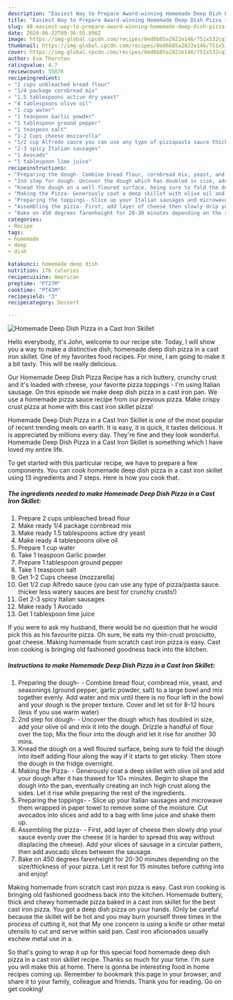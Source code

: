 ```yaml
---
description: "Easiest Way to Prepare Award-winning Homemade Deep Dish Pizza in a Cast Iron Skillet"
title: "Easiest Way to Prepare Award-winning Homemade Deep Dish Pizza in a Cast Iron Skillet"
slug: 48-easiest-way-to-prepare-award-winning-homemade-deep-dish-pizza-in-a-cast-iron-skillet
date: 2020-06-22T09:36:55.896Z
image: https://img-global.cpcdn.com/recipes/0ed6b85a2822e146/751x532cq70/homemade-deep-dish-pizza-in-a-cast-iron-skillet-recipe-main-photo.jpg
thumbnail: https://img-global.cpcdn.com/recipes/0ed6b85a2822e146/751x532cq70/homemade-deep-dish-pizza-in-a-cast-iron-skillet-recipe-main-photo.jpg
cover: https://img-global.cpcdn.com/recipes/0ed6b85a2822e146/751x532cq70/homemade-deep-dish-pizza-in-a-cast-iron-skillet-recipe-main-photo.jpg
author: Eva Thornton
ratingvalue: 4.7
reviewcount: 35876
recipeingredient:
- "2 cups unbleached bread flour"
- "1/4 package cornbread mix"
- "1.5 tablespoons active dry yeast"
- "4 tablespoons olive oil"
- "1 cup water"
- "1 teaspoon Garlic powder"
- "1 tablespoon ground pepper"
- "1 teaspoon salt"
- "1-2 Cups cheese mozzarella"
- "1/2 cup Alfredo sauce you can use any type of pizzapasta sauce thicker less watery sauces are best for crunchy crusts"
- "2-3 spicy Italian sausages"
- "1 Avocado"
- "1 tablespoon lime juice"
recipeinstructions:
- "Preparing the dough- Combine bread flour, cornbread mix, yeast, and seasonings (ground pepper, garlic powder, salt) to a large bowl and mix together evenly. Add water and mix until there is no flour left in the bowl and your dough is the proper texture. Cover and let sit for 8-12 hours (less if you use warm water)"
- "2nd step for dough- Uncover the dough which has doubled in size, add your olive oil and mix it into the dough. Drizzle a handful of flour over the top, Mix the flour into the dough and let it rise for another 30 mins."
- "Knead the dough on a well floured surface, being sure to fold the dough into itself adding flour along the way if it starts to get sticky. Then store the dough in the fridge overnight."
- "Making the Pizza- Generously coat a deep skillet with olive oil and add your dough after it has thawed for 10+ minutes. Begin to shape the dough into the pan, eventually creating an inch high crust along the sides. Let it rise while preparing the rest of the ingredients."
- "Preparing the toppings- Slice up your Italian sausages and microwave them wrapped in paper towel to remove some of the moisture. Cut avocados into slices and add to a bag with lime juice and shake them up."
- "Assembling the pizza- First, add layer of cheese then slowly drip your sauce evenly over the cheese (it is harder to spread this way without displacing the cheese). Add your slices of sausage in a circular pattern, then add avocado slices between the sausage."
- "Bake on 450 degrees farenheight for 20-30 minutes depending on the size/thickness of your pizza. Let it rest for 15 minutes before cutting into and enjoy!"
categories:
- Recipe
tags:
- homemade
- deep
- dish

katakunci: homemade deep dish 
nutrition: 176 calories
recipecuisine: American
preptime: "PT27M"
cooktime: "PT43M"
recipeyield: "3"
recipecategory: Dessert

---
```



![Homemade Deep Dish Pizza in a Cast Iron Skillet](https://img-global.cpcdn.com/recipes/0ed6b85a2822e146/751x532cq70/homemade-deep-dish-pizza-in-a-cast-iron-skillet-recipe-main-photo.jpg)

Hello everybody, it's John, welcome to our recipe site. Today, I will show you a way to make a distinctive dish, homemade deep dish pizza in a cast iron skillet. One of my favorites food recipes. For mine, I am going to make it a bit tasty. This will be really delicious.

Our Homemade Deep Dish Pizza Recipe has a rich buttery, crunchy crust and it&#39;s loaded with cheese, your favorite pizza toppings - I&#39;m using Italian sausage. On this episode we make deep dish pizza in a cast iron pan. We use a homemade pizza sauce recipe from our previous pizza. Make crispy crust pizza at home with this cast iron skillet pizza!

Homemade Deep Dish Pizza in a Cast Iron Skillet is one of the most popular of recent trending meals on earth. It is easy, it is quick, it tastes delicious. It is appreciated by millions every day. They're fine and they look wonderful. Homemade Deep Dish Pizza in a Cast Iron Skillet is something which I have loved my entire life.


To get started with this particular recipe, we have to prepare a few components. You can cook homemade deep dish pizza in a cast iron skillet using 13 ingredients and 7 steps. Here is how you cook that.

<!--inarticleads1-->

##### The ingredients needed to make Homemade Deep Dish Pizza in a Cast Iron Skillet:

1. Prepare 2 cups unbleached bread flour
1. Make ready 1/4 package cornbread mix
1. Make ready 1.5 tablespoons active dry yeast
1. Make ready 4 tablespoons olive oil
1. Prepare 1 cup water
1. Take 1 teaspoon Garlic powder
1. Prepare 1 tablespoon ground pepper
1. Take 1 teaspoon salt
1. Get 1-2 Cups cheese (mozzarella)
1. Get 1/2 cup Alfredo sauce (you can use any type of pizza/pasta sauce. thicker less watery sauces are best for crunchy crusts!)
1. Get 2-3 spicy Italian sausages
1. Make ready 1 Avocado
1. Get 1 tablespoon lime juice


If you were to ask my husband, there would be no question that he would pick this as his favourite pizza. Oh sure, he eats my thin-crust prosciutto, goat cheese. Making homemade from scratch cast iron pizza is easy. Cast iron cooking is bringing old fashioned goodness back into the kitchen. 

<!--inarticleads2-->

##### Instructions to make Homemade Deep Dish Pizza in a Cast Iron Skillet:

1. Preparing the dough- - Combine bread flour, cornbread mix, yeast, and seasonings (ground pepper, garlic powder, salt) to a large bowl and mix together evenly. Add water and mix until there is no flour left in the bowl and your dough is the proper texture. Cover and let sit for 8-12 hours (less if you use warm water)
1. 2nd step for dough- - Uncover the dough which has doubled in size, add your olive oil and mix it into the dough. Drizzle a handful of flour over the top, Mix the flour into the dough and let it rise for another 30 mins.
1. Knead the dough on a well floured surface, being sure to fold the dough into itself adding flour along the way if it starts to get sticky. Then store the dough in the fridge overnight.
1. Making the Pizza- - Generously coat a deep skillet with olive oil and add your dough after it has thawed for 10+ minutes. Begin to shape the dough into the pan, eventually creating an inch high crust along the sides. Let it rise while preparing the rest of the ingredients.
1. Preparing the toppings- - Slice up your Italian sausages and microwave them wrapped in paper towel to remove some of the moisture. Cut avocados into slices and add to a bag with lime juice and shake them up.
1. Assembling the pizza- - First, add layer of cheese then slowly drip your sauce evenly over the cheese (it is harder to spread this way without displacing the cheese). Add your slices of sausage in a circular pattern, then add avocado slices between the sausage.
1. Bake on 450 degrees farenheight for 20-30 minutes depending on the size/thickness of your pizza. Let it rest for 15 minutes before cutting into and enjoy!


Making homemade from scratch cast iron pizza is easy. Cast iron cooking is bringing old fashioned goodness back into the kitchen. Homemade buttery, thick and chewy homemade pizza baked in a cast iron skillet for the best cast iron pizza. You got a deep dish pizza on your hands. (Only be careful because the skillet will be hot and you may burn yourself three times in the process of cutting it, not that My one concern is using a knife or other metal utensils to cut and serve within said pan. Cast iron aficionados usually eschew metal use in a. 

So that's going to wrap it up for this special food homemade deep dish pizza in a cast iron skillet recipe. Thanks so much for your time. I'm sure you will make this at home. There is gonna be interesting food in home recipes coming up. Remember to bookmark this page in your browser, and share it to your family, colleague and friends. Thank you for reading. Go on get cooking!
